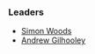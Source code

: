 ### Leaders

* [Simon Woods](mailto:simon.woods@owasp.org)
* [Andrew Gilhooley](mailto:andrew.gilhooley@owasp.org)
